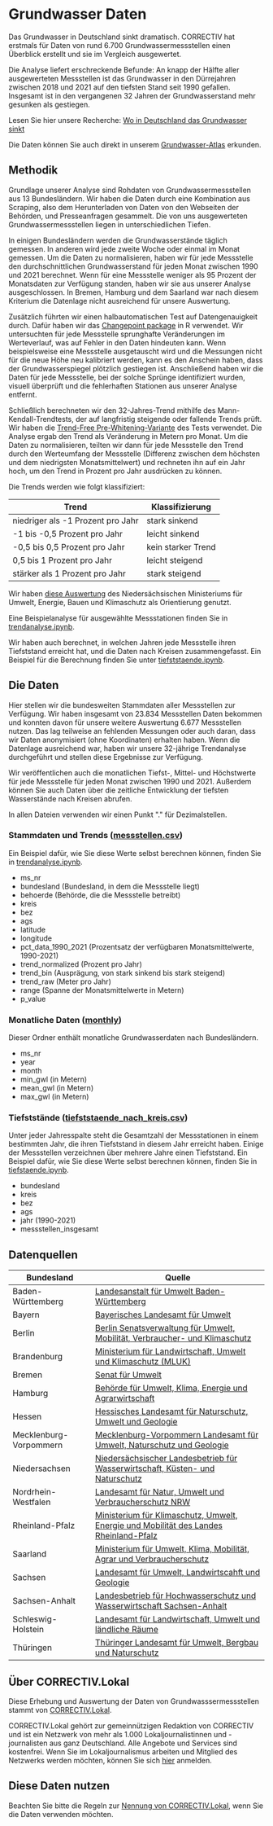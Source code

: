 # Grundwasser Daten

Das Grundwasser in Deutschland sinkt dramatisch. CORRECTIV hat erstmals für Daten von rund 6.700 Grundwassermessstellen einen Überblick erstellt und sie im Vergleich ausgewertet.

Die Analyse liefert erschreckende Befunde: An knapp der Hälfte aller ausgewerteten Messstellen ist das Grundwasser in den Dürrejahren zwischen 2018 und 2021 auf den tiefsten Stand seit 1990 gefallen. Insgesamt ist in den vergangenen 32 Jahren der Grundwasserstand mehr gesunken als gestiegen.

Lesen Sie hier unsere Recherche: [Wo in Deutschland das Grundwasser sinkt](https://correctiv.org/?p=129473)

Die Daten können Sie auch direkt in unserem [Grundwasser-Atlas](https://correctiv.github.io/gw-explorer/) erkunden.

## Methodik

Grundlage unserer Analyse sind Rohdaten von Grundwassermessstellen aus 13 Bundesländern. Wir haben die Daten durch eine Kombination aus Scraping, also dem Herunterladen von Daten von den Webseiten der Behörden, und Presseanfragen gesammelt. Die von uns ausgewerteten Grundwassermessstellen liegen in unterschiedlichen Tiefen.

In einigen Bundesländern werden die Grundwasserstände täglich gemessen. In anderen wird jede zweite Woche oder einmal im Monat gemessen. Um die Daten zu normalisieren, haben wir für jede Messstelle den durchschnittlichen Grundwasserstand für jeden Monat zwischen 1990 und 2021 berechnet. Wenn für eine Messstelle weniger als 95 Prozent der Monatsdaten zur Verfügung standen, haben wir sie aus unserer Analyse ausgeschlossen. In Bremen, Hamburg und dem Saarland war nach diesem Kriterium die Datenlage nicht ausreichend für unsere Auswertung.

Zusätzlich führten wir einen halbautomatischen Test auf Datengenauigkeit durch. Dafür haben wir das [Changepoint package](https://rdrr.io/cran/changepoint/man/cpt.mean.html) in R verwendet. Wir untersuchten für jede Messstelle sprunghafte Veränderungen im Werteverlauf, was auf Fehler in den Daten hindeuten kann. Wenn beispielsweise eine Messstelle ausgetauscht wird und die Messungen nicht für die neue Höhe neu kalibriert werden, kann es den Anschein haben, dass der Grundwasserspiegel plötzlich gestiegen ist. Anschließend haben wir die Daten für jede Messstelle, bei der solche Sprünge identifiziert wurden, visuell überprüft und die fehlerhaften Stationen aus unserer Analyse entfernt.

Schließlich berechneten wir den 32-Jahres-Trend mithilfe des Mann-Kendall-Trendtests, der auf langfristig steigende oder fallende Trends prüft. Wir haben die [Trend-Free Pre-Whitening-Variante](https://rdrr.io/cran/modifiedmk/man/tfpwmk.html) des Tests verwendet. Die Analyse ergab den Trend als Veränderung in Metern pro Monat. Um die Daten zu normalisieren, teilten wir dann für jede Messstelle den Trend durch den Werteumfang der Messstelle (Differenz zwischen dem höchsten und dem niedrigsten Monatsmittelwert) und rechneten ihn auf ein Jahr hoch, um den Trend in Prozent pro Jahr ausdrücken zu können.

Die Trends werden wie folgt klassifiziert:

Trend                                         | Klassifizierung    |
--------------------------------------------- | ------------------ |
niedriger als -1 Prozent pro Jahr             | stark sinkend      |
-1 bis -0,5 Prozent pro Jahr                  | leicht sinkend     |
-0,5 bis 0,5 Prozent pro Jahr | kein starker Trend |
0,5 bis 1 Prozent pro Jahr                    | leicht steigend    |
stärker als 1 Prozent pro Jahr                | stark steigend     |

Wir haben [diese Auswertung](https://www.google.com/url?q=https://www.umwelt.niedersachsen.de/startseite/themen/wasser/grundwasser/grundwasserbericht_niedersachsen/grundwassermenge/einfuhrung/trendanalyse/auswertungen-105741.html&sa=D&source=docs&ust=1666630468290243&usg=AOvVaw3XjlZDnmTe6a3QWsaA7UcD) des Niedersächsischen Ministeriums für Umwelt, Energie, Bauen und Klimaschutz als Orientierung genutzt.

Eine Beispielanalyse für ausgewählte Messstationen finden Sie in [trendanalyse.ipynb](trendanalyse.ipynb).

Wir haben auch berechnet, in welchen Jahren jede Messstelle ihren Tiefststand erreicht hat, und die Daten nach Kreisen zusammengefasst. Ein Beispiel für die Berechnung finden Sie unter [tiefststaende.ipynb](tiefststaende.ipynb).

## Die Daten

Hier stellen wir die bundesweiten Stammdaten aller Messstellen zur Verfügung. Wir haben insgesamt von 23.834 Messstellen Daten bekommen und konnten davon für unsere weitere Auswertung 6.677 Messstellen nutzen. Das lag teilweise an fehlenden Messungen oder auch daran, dass wir Daten anonymisiert (ohne Koordinaten) erhalten haben. Wenn die Datenlage ausreichend war, haben wir unsere 32-jährige Trendanalyse durchgeführt und stellen diese Ergebnisse zur Verfügung.

Wir veröffentlichen auch die monatlichen Tiefst-, Mittel- und Höchstwerte für jede Messstelle für jeden Monat zwischen 1990 und 2021. Außerdem können Sie auch Daten über die zeitliche Entwicklung der tiefsten Wasserstände nach Kreisen abrufen.

In allen Dateien verwenden wir einen Punkt "." für Dezimalstellen.

### Stammdaten und Trends ([messstellen.csv](messstellen.csv))

Ein Beispiel dafür, wie Sie diese Werte selbst berechnen können, finden Sie in [trendanalyse.ipynb](trendanalyse.ipynb).

- ms_nr
- bundesland (Bundesland, in dem die Messstelle liegt)
- behoerde (Behörde, die die Messstelle betreibt)
- kreis
- bez
- ags
- latitude
- longitude
- pct_data_1990_2021 (Prozentsatz der verfügbaren Monatsmittelwerte, 1990-2021)
- trend_normalized (Prozent pro Jahr)
- trend_bin (Ausprägung, von stark sinkend bis stark steigend)
- trend_raw (Meter pro Jahr)
- range (Spanne der Monatsmittelwerte in Metern)
- p_value

### Monatliche Daten ([monthly](monthly/))

Dieser Ordner enthält monatliche Grundwasserdaten nach Bundesländern.

- ms_nr
- year
- month
- min_gwl (in Metern)
- mean_gwl (in Metern)
- max_gwl (in Metern)

### Tiefststände ([tiefststaende_nach_kreis.csv](tiefststaende_nach_kreis.csv))

Unter jeder Jahresspalte steht die Gesamtzahl der Messstationen in einem bestimmten Jahr, die ihren Tiefststand in diesem Jahr erreicht haben. Einige der Messstellen verzeichnen über mehrere Jahre einen Tiefststand. Ein Beispiel dafür, wie Sie diese Werte selbst berechnen können, finden Sie in [tiefstaende.ipynb](tiefstaende.ipynb).

- bundesland
- kreis
- bez
- ags
- jahr (1990-2021)
- messstellen_insgesamt

## Datenquellen

| Bundesland             | Quelle                                                                                                                                                            |
|------------------------|-------------------------------------------------------------------------------------------------------------------------------------------------------------------|
| Baden-Württemberg      | [Landesanstalt für Umwelt Baden-Württemberg](https://udo.lubw.baden-wuerttemberg.de/public/)                                                                      |
| Bayern                 | [Bayerisches Landesamt für Umwelt](https://www.gkd.bayern.de/de/grundwasser/oberesstockwerk)                                                                      |
| Berlin                 | [Berlin Senatsverwaltung für Umwelt, Mobilität, Verbraucher- und Klimaschutz](https://wasserportal.berlin.de/messwerte.php?anzeige=tabelle&thema=gws&nstoffid=10) |
| Brandenburg            | [Ministerium für Landwirtschaft, Umwelt und Klimaschutz (MLUK)](https://apw.brandenburg.de/)                                                                      |
| Bremen                 | [Senat für Umwelt](https://www.bauumwelt.bremen.de/)                                                                                                              |
| Hamburg                | [Behörde für Umwelt, Klima, Energie und Agrarwirtschaft](https://www.hamburg.de/bukea/)                                                                           |
| Hessen                 | [Hessisches Landesamt für Naturschutz, Umwelt und Geologie](https://lgd.hessen.de/mapapps/resources/apps/lgd/index.html?lang=de)                                  |
| Mecklenburg-Vorpommern | [Mecklenburg-Vorpommern Landesamt für Umwelt, Naturschutz und Geologie](https://www.umweltkarten.mv-regierung.de/script/)                                         |
| Niedersachsen          | [Niedersächsischer Landesbetrieb für Wasserwirtschaft, Küsten- und Naturschutz](https://www.nlwkn.niedersachsen.de/startseite/)                                   |
| Nordrhein-Westfalen    | [Landesamt für Natur, Umwelt und Verbraucherschutz NRW](https://www.lanuv.nrw.de/)                                                                                |
| Rheinland-Pfalz        | [Ministerium für Klimaschutz, Umwelt, Energie und Mobilität des Landes Rheinland-Pfalz ](https://wasserportal.rlp-umwelt.de/servlet/is/1632/)                     |
| Saarland               | [Ministerium für Umwelt, Klima, Mobilität, Agrar und Verbraucherschutz](https://www.saarland.de/mukmav/DE/home/home_node.html)                                    |
| Sachsen                | [Landesamt für Umwelt, Landwirtscahft und Geologie ](https://www.umwelt.sachsen.de/umwelt/infosysteme/ida/)                                                       |
| Sachsen-Anhalt         | [Landesbetrieb für Hochwasserschutz und Wasserwirtschaft Sachsen-Anhalt](https://gld-sa.dhi-wasy.de/GLD-Portal/)                                                  |
| Schleswig-Holstein     | [Landesamt für Landwirtschaft, Umwelt und ländliche Räume](https://www.schleswig-holstein.de/DE/landesregierung/ministerien-behoerden/LLUR/llur_node.html)        |
| Thüringen              | [Thüringer Landesamt für Umwelt, Bergbau und Naturschutz](https://antares.thueringen.de/cadenza/;jsessionid=558E43B4468DB2CA8AAE1D4D9C435C27)                     |

## Über CORRECTIV.Lokal

Diese Erhebung und Auswertung der Daten von Grundwasssermessstellen stammt von [CORRECTIV.Lokal](https://correctiv.org/lokal/).

CORRECTIV.Lokal gehört zur gemeinnützigen Redaktion von CORRECTIV und ist ein Netzwerk von mehr als 1.000 Lokaljournalistinnen und -journalisten aus ganz Deutschland. Alle Angebote und Services sind kostenfrei. Wenn Sie im Lokaljournalismus arbeiten und Mitglied des Netzwerks werden möchten, können Sie sich [hier](https://correctiv.org/lokal/) anmelden.

## Diese Daten nutzen

Beachten Sie bitte die Regeln zur [Nennung von CORRECTIV.Lokal](https://docs.google.com/document/d/1qNWGf72hdjkJh2nBjvQXoAc7Flv-fkw9urfKe_PzZ9A/edit?usp=sharing), wenn Sie die Daten verwenden möchten.
